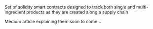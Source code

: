 Set of solidity smart contracts designed to track both single and multi-ingredient products as they are created along a supply chain

Medium article explaining them soon to come...
